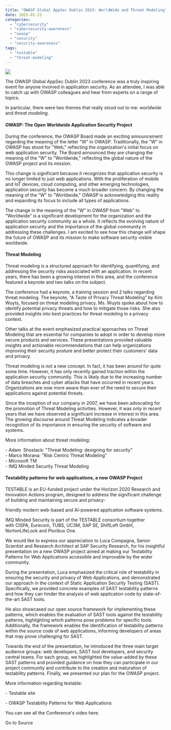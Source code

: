 ```yaml
---
title: "OWASP Global AppSec Dublin 2023: WorldWide and Threat Modeling"
date: 2025-01-22
categories: 
  - "cybersecurity"
  - "cybersecurity-awareness"
  - "owasp"
  - "security"
  - "security-awareness"
tags: 
  - "testable"
  - "threat-modeling"
---
```


![](https://blogger.googleusercontent.com/img/a/AVvXsEjFLx0cRigZarMDU3cDATxMC-R7AGDiaFphYyupun9tdWOLr2-tIElV-EaI1pNQ05JDy_t87ASsYPXzZmwMCqyIZK37eHnN_QTm8OsknM6ZgEIHuY9ze8QZj9aj_jKtaR0zt2QerKquPHjcEkfwXw7rRt0RhWJBzK_LEv7efkUS10O9WRUmwOBUzv0E1Q)

  
The OWASP Global AppSec Dublin 2023 conference was a truly inspiring event for anyone involved in application security. As an attendee, I was able to catch up with OWASP colleagues and hear from experts on a range of topics. 

In particular, there were two themes that really stood out to me: _worldwide_ and _threat modeling_.  

#### OWASP: The Open Worldwide Application Security Project

During the conference, the OWASP Board made an exciting announcement regarding the meaning of the letter "W" in OWASP. Traditionally, the "W" in OWASP has stood for "Web," reflecting the organization's initial focus on web application security. The Board announced they are changing the meaning of the "W" to "Worldwide," reflecting the global nature of the OWASP project and its mission.  
  
This change is significant because it recognizes that application security is no longer limited to just web applications. With the proliferation of mobile and IoT devices, cloud computing, and other emerging technologies, application security has become a much broader concern. By changing the meaning of the "W" to "Worldwide," OWASP is acknowledging this reality and expanding its focus to include all types of applications. 

The change in the meaning of the "W" in OWASP from "Web" to "Worldwide" is a significant development for the organization and the application security community as a whole. It reflects the evolving nature of application security and the importance of the global community in addressing these challenges. I am excited to see how this change will shape the future of OWASP and its mission to make software security visible worldwide.  

#### Threat Modeling

Threat modeling is a structured approach for identifying, quantifying, and addressing the security risks associated with an application. In recent years, there has been a growing interest in this area, and the conference featured a keynote and two talks on the subject.

The conference had a keynote, a training session and 2 talks regarding threat modeling. The keynote, “A Taste of Privacy Threat Modeling” by Kim Wuyts, focused on threat modeling privacy. Ms. Wuyts spoke about how to identify potential privacy threats and how to mitigate those risks. She also provided insights into best practices for threat modeling in a privacy context. 

Other talks at the event emphasized practical approaches on Threat Modeling that are essential for companies to adopt in order to develop more secure products and services. These presentations provided valuable insights and actionable recommendations that can help organizations improving their security posture and better protect their customers' data and privacy.  
  
Threat modeling is not a new concept. In fact, it has been around for quite some time. However, it has only recently gained traction within the application security community. This is likely due to the increasing number of data breaches and cyber attacks that have occurred in recent years. Organizations are now more aware than ever of the need to secure their applications against potential threats.

Since the inception of our company in 2007, we have been advocating for the promotion of Threat Modeling activities. However, it was only in recent years that we have observed a significant increase in interest in this area. The growing discourse around Threat Modeling indicates a broader recognition of its importance in ensuring the security of software and systems.  
  

More information about threat modeling:

\- Adam  Shostack: "Threat Modeling: designing for security"  
\- Marco Morana: "Risk Centric Threat Modeling"  
\- Microsoft TM  
\- IMQ Minded Security Threat Modeling

#### Testability patterns for web applications, a new OWASP Project

TESTABLE is an EU-funded project under the Horizon 2020 Research and Innovation Actions program, designed to address the significant challenge of building and maintaining secure and privacy-

friendly modern web-based and AI-powered application software systems.

  

IMQ Minded Security is part of the TESTABLE consortium together with CISPA, Eurecom, TUBS, UC3M, SAP SE, ShiftLeft GmbH,  NortonLifeLock and Pluribus One.

  

We would like to express our appreciation to Luca Compagna, Senior Scientist and Research Architect at SAP Security Research, for his insightful presentation on a new OWASP project aimed at making our Testability Patterns for Web Applications accessible and improvable by the wider community.

  
During the presentation, Luca emphasized the critical role of testability in ensuring the security and privacy of Web Applications, and demonstrated our approach in the context of Static Application Security Testing (SAST). Specifically, we provided concrete examples of SAST testability patterns and how they can hinder the analysis of web application code by state-of-the-art SAST tools.  
  
He also showcased our open source framework for implementing these patterns, which enables the evaluation of SAST tools against the testability patterns, highlighting which patterns pose problems for specific tools. Additionally, the framework enables the identification of testability patterns within the source code of web applications, informing developers of areas that may prove challenging for SAST.  
  
Towards the end of the presentation, he introduced the three main target audience groups: web developers, SAST tool developers, and security central teams. For each group, we highlighted the value-added by these SAST patterns and provided guidance on how they can participate in our project community and contribute to the creation and maturation of testability patterns. Finally, we presented our plan for the OWASP project.  
  

More information regarding testable:

\- Testable site

\- OWASP Testability Patterns for Web Applications 

You can see all the Conference's video here.  

  

Go to Source
